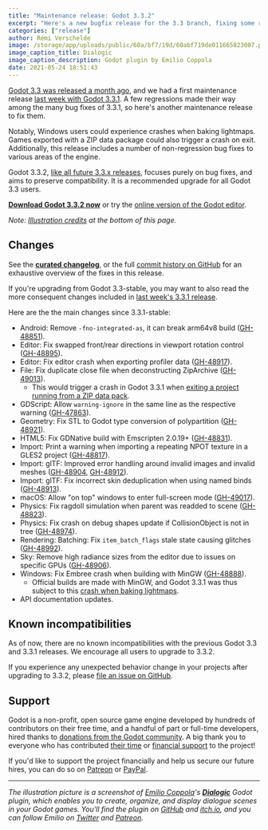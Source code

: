 ```yaml
---
title: "Maintenance release: Godot 3.3.2"
excerpt: "Here's a new bugfix release for the 3.3 branch, fixing some regressions in Godot 3.3.1 (notably some crash conditions) and a handful of other minor issues."
categories: ["release"]
author: Rémi Verschelde
image: /storage/app/uploads/public/60a/bf7/19d/60abf719de011665823007.png
image_caption_title: Dialogic
image_caption_description: Godot plugin by Emilio Coppola
date: 2021-05-24 18:51:43
---
```


[Godot 3.3 was released a month ago](/article/godot-3-3-has-arrived), and we had a first maintenance release [last week with Godot 3.3.1](/article/maintenance-release-godot-3-3-1). A few regressions made their way among the many bug fixes of 3.3.1, so here's another maintenance release to fix them.

Notably, Windows users could experience crashes when baking lightmaps. Games exported with a ZIP data package could also trigger a crash on exit. Additionally, this release includes a number of non-regression bug fixes to various areas of the engine.

Godot 3.3.2, [like all future 3.3.x releases](https://docs.godotengine.org/en/3.3/about/release_policy.html), focuses purely on bug fixes, and aims to preserve compatibility. It is a recommended upgrade for all Godot 3.3 users.

[**Download Godot 3.3.2 now**](/download) or try the [online version of the Godot editor](https://editor.godotengine.org/3.3.2.stable/).

*Note: [Illustration credits](#credits) at the bottom of this page.*

## Changes

See the [**curated changelog**](https://github.com/godotengine/godot/blob/3.3.2-stable/CHANGELOG.md), or the full [commit history on GitHub](https://github.com/godotengine/godot/compare/3.3.1-stable...3.3.2-stable) for an exhaustive overview of the fixes in this release.

If you're upgrading from Godot 3.3-stable, you may want to also read the more consequent changes included in [last week's 3.3.1 release](/article/maintenance-release-godot-3-3-1).

Here are the the main changes since 3.3.1-stable:

- Android: Remove `-fno-integrated-as`, it can break arm64v8 build ([GH-48851](https://github.com/godotengine/godot/pull/48851)).
- Editor: Fix swapped front/rear directions in viewport rotation control ([GH-48895](https://github.com/godotengine/godot/pull/48895)).
- Editor: Fix editor crash when exporting profiler data ([GH-48917](https://github.com/godotengine/godot/pull/48917)).
- File: Fix duplicate close file when deconstructing ZipArchive ([GH-49013](https://github.com/godotengine/godot/pull/49013)).
  * This would trigger a crash in Godot 3.3.1 when [exiting a project running from a ZIP data pack](https://github.com/godotengine/godot/issues/49012).
- GDScript: Allow `warning-ignore` in the same line as the respective warning ([GH-47863](https://github.com/godotengine/godot/pull/47863)).
- Geometry: Fix STL to Godot type conversion of polypartition ([GH-48921](https://github.com/godotengine/godot/pull/48921)).
- HTML5: Fix GDNative build with Emscripten 2.0.19+ ([GH-48831](https://github.com/godotengine/godot/pull/48831)).
- Import: Print a warning when importing a repeating NPOT texture in a GLES2 project ([GH-48817](https://github.com/godotengine/godot/pull/48817)).
- Import: glTF: Improved error handling around invalid images and invalid meshes ([GH-48904](https://github.com/godotengine/godot/pull/48904), [GH-48912](https://github.com/godotengine/godot/pull/48912)).
- Import: glTF: Fix incorrect skin deduplication when using named binds ([GH-48913](https://github.com/godotengine/godot/pull/48913)).
- macOS: Allow "on top" windows to enter full-screen mode ([GH-49017](https://github.com/godotengine/godot/pull/49017)).
- Physics: Fix ragdoll simulation when parent was readded to scene ([GH-48823](https://github.com/godotengine/godot/pull/48823)).
- Physics: Fix crash on debug shapes update if CollisionObject is not in tree ([GH-48974](https://github.com/godotengine/godot/pull/48974)).
- Rendering: Batching: Fix `item_batch_flags` stale state causing glitches ([GH-48992](https://github.com/godotengine/godot/pull/48992)).
- Sky: Remove high radiance sizes from the editor due to issues on specific GPUs ([GH-48906](https://github.com/godotengine/godot/pull/48906)).
- Windows: Fix Embree crash when building with MinGW ([GH-48888](https://github.com/godotengine/godot/pull/48888)).
  * Official builds are made with MinGW, and Godot 3.3.1 was thus subject to this [crash when baking lightmaps](https://github.com/godotengine/godot/issues/48822).
- API documentation updates.

## Known incompatibilities

As of now, there are no known incompatibilities with the previous Godot 3.3 and 3.3.1 releases. We encourage all users to upgrade to 3.3.2.

If you experience any unexpected behavior change in your projects after upgrading to 3.3.2, please [file an issue on GitHub](https://github.com/godotengine/godot/issues).

## Support

Godot is a non-profit, open source game engine developed by hundreds of contributors on their free time, and a handful of part or full-time developers, hired thanks to [donations from the Godot community](/donate). A big thank you to everyone who has contributed [their time](https://github.com/godotengine/godot/blob/master/AUTHORS.md) or [financial support](https://github.com/godotengine/godot/blob/master/DONORS.md) to the project!

If you'd like to support the project financially and help us secure our future hires, you can do so on [Patreon](https://www.patreon.com/godotengine) or [PayPal](/donate).

---

*The illustration picture is a screenshot of [Emilio Coppola](https://twitter.com/Coppola_Emilio)'s *[**Dialogic**](https://dialogic.coppolaemilio.com/)* Godot plugin, which enables you to create, organize, and display dialogue scenes in your Godot games. You'll find the plugin on [GitHub](https://github.com/coppolaemilio/dialogic) and [itch.io](https://coppolaemilio.itch.io/dialogic), and you can follow Emilio on [Twitter](https://twitter.com/Coppola_Emilio) and [Patreon](https://www.patreon.com/coppolaemilio).*

